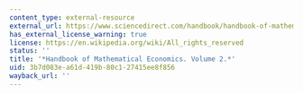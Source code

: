 ```yaml
---
content_type: external-resource
external_url: https://www.sciencedirect.com/handbook/handbook-of-mathematical-economics/vol/2/suppl/C
has_external_license_warning: true
license: https://en.wikipedia.org/wiki/All_rights_reserved
status: ''
title: '*Handbook of Mathematical Economics. Volume 2.*'
uid: 3b7d083e-a61d-419b-80c1-27415ee8f856
wayback_url: ''
---
```

